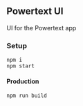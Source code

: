 ## Powertext UI
UI for the Powertext app

### Setup
```
npm i
npm start
```

#### Production
```
npm run build
```
